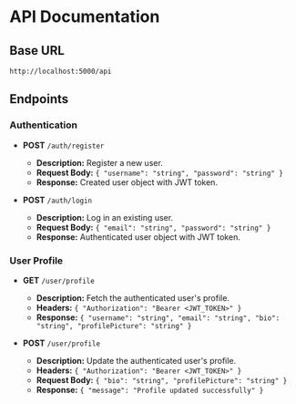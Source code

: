 # API Documentation

## Base URL
`http://localhost:5000/api`

## Endpoints

### Authentication

- **POST** `/auth/register`
  - **Description:** Register a new user.
  - **Request Body:** `{ "username": "string", "password": "string" }`
  - **Response:** Created user object with JWT token.

- **POST** `/auth/login`
  - **Description:** Log in an existing user.
  - **Request Body:** `{ "email": "string", "password": "string" }`
  - **Response:** Authenticated user object with JWT token.


### User Profile

- **GET** `/user/profile`
  - **Description:** Fetch the authenticated user's profile.
  - **Headers:** `{ "Authorization": "Bearer <JWT_TOKEN>" }`
  - **Response:** `{ "username": "string", "email": "string", "bio": "string", "profilePicture": "string" }`

- **POST** `/user/profile`
  - **Description:** Update the authenticated user's profile.
  - **Headers:** `{ "Authorization": "Bearer <JWT_TOKEN>" }`
  - **Request Body:** `{ "bio": "string", "profilePicture": "string" }`
  - **Response:** `{ "message": "Profile updated successfully" }`

  